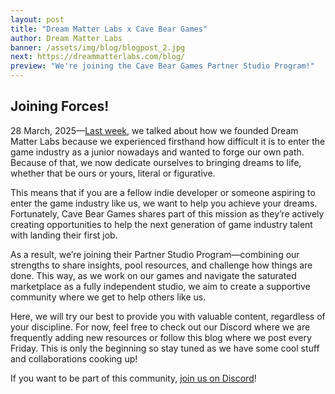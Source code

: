 ```yaml
---
layout: post
title: "Dream Matter Labs x Cave Bear Games"
author: Dream Matter Labs
banner: /assets/img/blog/blogpost_2.jpg
next: https://dreammatterlabs.com/blog/
preview: "We're joining the Cave Bear Games Partner Studio Program!"
---
```

<h2 class="post-heading">Joining Forces!</h2>

28 March, 2025—<a class="post-link" href="/2025/03/21/dream-matter-labs-introduction/">Last week</a>, we talked about how we founded Dream Matter Labs because we experienced firsthand how difficult it is to enter the game industry as a junior nowadays and wanted to forge our own path. Because of that, we now dedicate ourselves to bringing dreams to life, whether that be ours or yours, literal or figurative. 

This means that if you are a fellow indie developer or someone aspiring to enter the game industry like us, we want to help you achieve your dreams. Fortunately, Cave Bear Games shares part of this mission as they’re actively creating opportunities to help the next generation of game industry talent with landing their first job.

As a result, we’re joining their Partner Studio Program—combining our strengths to share insights, pool resources, and challenge how things are done. This way, as we work on our games and navigate the saturated marketplace as a fully independent studio, we aim to create a supportive community where we get to help others like us.

Here, we will try our best to provide you with valuable content, regardless of your discipline. For now, feel free to check out our Discord where we are frequently adding new resources or follow this blog where we post every Friday. This is only the beginning so stay tuned as we have some cool stuff and collaborations cooking up!

If you want to be part of this community, <a class="post-link" href="https://discord.gg/XAYvJhkkqE">join us on Discord</a>!